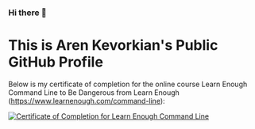 ### Hi there 👋

# This is Aren Kevorkian's Public GitHub Profile

Below is my certificate of completion for the online course Learn Enough Command Line to Be Dangerous from Learn Enough  (https://www.learnenough.com/command-line):

<a href="https://www.learnenough.com/certificates/akev2794"><img src="https://www.learnenough.com/certificates/akev2794/command-line-tutorial.svg" alt="Certificate of Completion for Learn Enough Command Line"></a>

<!--
**akev2794/akev2794** is a ✨ _special_ ✨ repository because its `README.md` (this file) appears on your GitHub profile.

Here are some ideas to get you started:

- 🔭 I’m currently working on ...
- 🌱 I’m currently learning ...
- 👯 I’m looking to collaborate on ...
- 🤔 I’m looking for help with ...
- 💬 Ask me about ...
- 📫 How to reach me: ...
- 😄 Pronouns: ...
- ⚡ Fun fact: ...
-->
